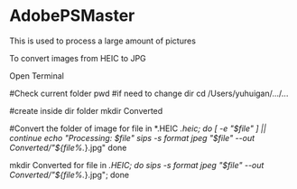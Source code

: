 # AdobePSMaster
This is used to process a large amount of pictures 

To convert images from HEIC to JPG

Open Terminal

#Check current folder
pwd
#if need to change dir
cd /Users/yuhuigan/.../...

#create inside dir folder
mkdir Converted

#Convert the folder of image
for file in *.HEIC *.heic; do 
    [ -e "$file" ] || continue
    echo "Processing: $file"
    sips -s format jpeg "$file" --out Converted/"${file%.*}.jpg"
done


mkdir Converted
for file in *.HEIC; do sips -s format jpeg "$file" --out Converted/"${file%.*}.jpg"; done


